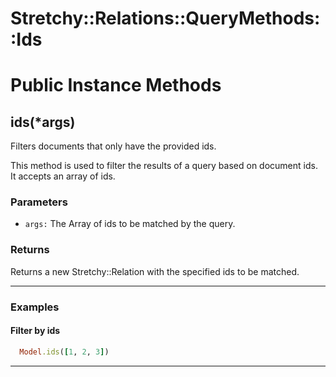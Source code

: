 # Stretchy::Relations::QueryMethods::Ids [](#module-Stretchy::Relations::QueryMethods::Ids) [](#top)

    

# Public Instance Methods

      
## ids(*args) [](#method-i-ids)
         
Filters documents that only have the provided ids.

This method is used to filter the results of a query based on document ids. It accepts an array of ids.

### Parameters

- `args:` The Array of ids to be matched by the query.

### Returns
Returns a new Stretchy::Relation with the specified ids to be matched.

---

### Examples

#### Filter by ids

```ruby
  Model.ids([1, 2, 3])
```  
        
---

